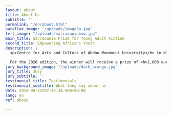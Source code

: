 ```yaml
---
layout: about
title: About Us
subtitle: ''
permalink: "/en/about.html"
parallax_image: "/uploads/image3a.jpg"
left_image: "/uploads/sarraouniabaw.jpg"
main_title: Sarraounia Prize for Young Adult Fiction
second_title: Empowering Africa's Youth
description: |
  <p>Centre for Arts and Culture of Abdou Moumouni University</b> in Niger and the publishing house <b>Amalion</b> in Senegal are pleased to announce the call for entries for the Sarraounia Prize for Young Adult Fiction to contribute to the availability of reading material for African young adults and to promote literature to help better understand the world of African youths. Every two years, the Sarraounia Prize will be awarded to the best unpublished fiction for young adults written by African authors and illustrators based in Africa.</p><br>

  For the 2020 edition, the winner will receive a prize of <b>1,000 euros</b>, and the winning entry will be published and disseminated by Amalion and its partners from May 2020. The Sarraounia Prize will explore all traditional and digital media technologies to disseminate its activities and will endeavour to promote the writer and their work in various forums, in order to bring their work to the attention of book industry actors and the general public.
jury_background_image: "/uploads/dark_orange.jpg"
jury_title: Jury
jury_subtitle: ''
testimonial_title: Testimonials
testimonial_subtitle: What they say about us
date: 2019-04-24T07:43:34.000+00:00
lang: en
ref: about

---
```

